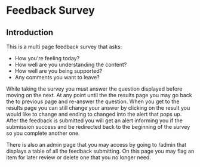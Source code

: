 # Feedback Survey

## Introduction

This is a multi page feedback survey that asks:
- How you're feeling today?
- How well are you understanding the content?
- How well are you being supported?
- Any comments you want to leave?

While taking the survey you must answer the question displayed before moving on the next. At any point until the the results page you may go back the to previous page and re-answer the question. When you get to the results page you can still change your answer by clicking on the result you would like to change and ending to changed into the alert that pops up. After the feedback is submitted you will get an alert informing you if the submission success and be redirected back to the beginning of the survey so you complete another one.

There is also an admin page that you may access by going to /admin that displays a table of all the feedback submitting. On this page you may flag an item for later review or delete one that you no longer need.